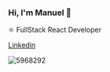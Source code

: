 ### Hi, I'm Manuel 👋

⚛ FullStack React Developer

[Linkedin](https://www.linkedin.com/in/manuel-torrado-ab7774162/)


![5968292](https://user-images.githubusercontent.com/34150608/213844921-05968cf7-4b37-4395-a949-1378dc67dbac.png)

<!--
**ManuTorrado/ManuTorrado** is a ✨ _special_ ✨ repository because its `README.md` (this file) appears on your GitHub profile.

Here are some ideas to get you started:

- 🔭 I’m currently working on ...
- 🌱 I’m currently learning ...
- 👯 I’m looking to collaborate on ...
- 🤔 I’m looking for help with ...
- 💬 Ask me about ...
- 📫 How to reach me: ...
- 😄 Pronouns: ...
- ⚡ Fun fact: ...
-->
